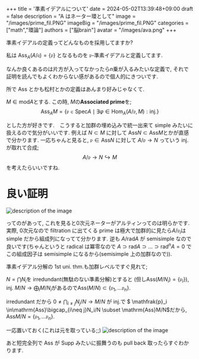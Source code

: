 +++
title = '準素イデアルについて'
date = 2024-05-02T13:39:48+09:00
draft = false
description = "A はネーター環として"
image = "/images/prime_fil.PNG"
imageBig = "/images/prime_fil.PNG"
categories = ["math","環論"]
authors = ["脳brain"]
avatar = "/images/ava.png"
+++

準素イデアルの定義ってどんなものを採用してますか?

私は $\mathrm{Ass}_A(A/\mathfrak{q}) =\lbrace\mathfrak{p}\rbrace$ となるものを $\mathfrak{p}$-準素イデアルと定義してます.

なんか良くあるのは片方が入ってなかったら$n$乗が入るみたいな定義で, それで証明を読んでもよくわからない感があるので個人的にきついです.

所で Ass とかも松村とかの定義はあんまり好みじゃなくて.

$M\in\mathrm{mod}A$とする. この時, $M$の**Associated prime**を;
$$\mathrm{Ass}_AM=\lbrace\mathfrak{p}\in\mathrm{Spec}A\mid\exists\varphi\in\mathrm{Hom}_A(A/\mathfrak{p},M):\text{inj.}\rbrace$$

とした方が好きです.　こうすると加群の埋め込みで統一出来て simple みたいに扱えるので気分がいいです. 例えば $N\subset M$ に対して $\mathrm{Ass}N\subset\mathrm{Ass}M$とかが直感で分かります. 一応ちゃんと見ると, $\mathfrak{p}\in\mathrm{Ass}N$ に対して $A/\mathfrak{p}\to N$ っていう inj.が取れて合成;
$$A/\mathfrak{p}\to N\hookrightarrow M$$
を考えたらいいですね.

# 良い証明

![description of the image](/images/prime_fil.PNG)

ってのがあって, これを見ると$0$次元ネーターがアルティンってのは明らかです. 実際, $0$次元なので filtration に出てくる prime は極大で加群的に見たら$A/\mathfrak{p}_i$は simple だから組成列になってて分かります. 逆も $A/\mathrm{rad}A$ が semisimple なので良いです(ちゃんというと radical は冪零なので $A\supset\mathrm{rad}A\supset\dots\supset\mathrm{rad}^nA=0$ でこの組成因子は semisimple になるから(semisimple 上の加群なので)).

準素イデアル分解の 1st uni. thm.も加群レベルですぐ見れて;

$N=\bigcap N_i$を irredundant(無駄のない準素分解)とすると (但し$\mathrm{Ass}(M/N_i)=\lbrace \mathfrak{p}_i\rbrace$), inj. $M/N \to \bigoplus_i M/N_i$があるので$\mathrm{Ass}(M/N)\subset\lbrace \mathfrak{p}_1,\dots\mathfrak{p}_n\rbrace$.

irredundant だから $0\neq\bigcap_{i\neq j}N_j/N\to M/N$ が inj.で $ \mathfrak{p}\_i \in\mathrm{Ass}\bigcap\_{i\neq j}N_i/N \subset \mathrm{Ass}M/N$だから, $\mathrm{Ass}M/N=\lbrace \mathfrak{p}_1,\dots\mathfrak{p}_n\rbrace$.

一応置いておく(これは元を取っている;;)
![description of the image](/images/lemma_primary.PNG)

あと短完全列で Ass が Supp みたいに振舞うのも pull back 取ったらすぐわかります.
